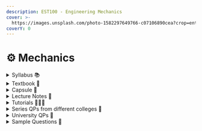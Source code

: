 ```yaml
---
description: EST100 - Engineering Mechanics
cover: >-
  https://images.unsplash.com/photo-1582297649766-c07106890cea?crop=entropy&cs=srgb&fm=jpg&ixid=M3wxOTcwMjR8MHwxfHNlYXJjaHwzfHxtZWNoYW5pY3N8ZW58MHx8fHwxNjk1MDQ5NTM1fDA&ixlib=rb-4.0.3&q=85
coverY: 0
---
```


# ⚙️ Mechanics

<details>

<summary>Syllabus 📚</summary>

[EST100](https://drive.google.com/file/d/14soAIJ15kxpff9luekxWowChaxJUw2Da/view?usp=drive_link)👈

</details>

<details>

<summary>Textbook 📖</summary>

[Engineering Mechanics](https://drive.google.com/drive/folders/12ED_Z_-T5lVN6QQ8gXvZyagRizcXL-6Y?usp=drive_link)👈

</details>

<details>

<summary>Capsule 💊</summary>

[EM Short Notes](https://drive.google.com/drive/folders/1so1TL_HGj8YfsHMioD5CCQRPnEvwQbn6?usp=drive_link)👈

</details>

<details>

<summary>Lecture Notes 📒</summary>

[EM Notes](https://drive.google.com/drive/folders/16_SzGaD99IG5Aw96yjVZWuIEVSxBhe_n?usp=drive_link)👈

</details>

<details>

<summary>Tutorials 🧑🏽‍🏫</summary>

[EM Useful Links](https://docs.google.com/document/d/1Vwky5H5yEItmNMjAiz1HD5OO7pnDbE3aG7GSc6jJuYY/edit?usp=drive_link)👈

</details>

<details>

<summary>Series QPs from different colleges 📃</summary>

[EM Series Question Papers](https://drive.google.com/drive/folders/1xWYB3w2-fvIIU9jTwwaWxIz5vb5yD8hc?usp=drive_link)👈

</details>

<details>

<summary>University QPs 📑</summary>

[EM University Question Papers](https://drive.google.com/drive/folders/150MAChC-_u1z-Zn2jh9C7G5OG0oWwZ55?usp=drive_link)👈

</details>

<details>

<summary>Sample Questions 💯</summary>

[EM Extra Questions](https://docs.google.com/document/d/1GNmaVA0v1jKYGQcHwunZaX1I_DXI4YKP/edit?usp=drive_link\&ouid=109851989088981520342\&rtpof=true\&sd=true)👈

</details>
